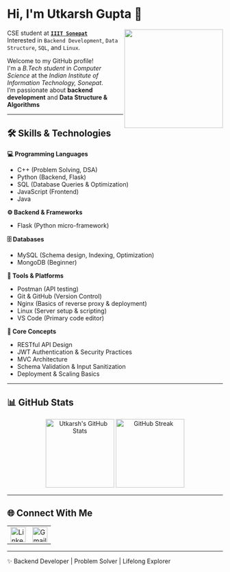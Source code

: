 # Hi, I'm Utkarsh Gupta 👋

<img align='right' src="https://media1.giphy.com/media/v1.Y2lkPTc5MGI3NjExY2pnMHJoam1iY2Y1bW90Y3dncG0yeHNmeWdtNWRxc2R6M2hnMDdndCZlcD12MV9pbnRlcm5hbF9naWZfYnlfaWQmY3Q9cw/5eLDrEaRGHegx2FeF2/giphy.webp" width="230">

CSE student at [**`IIIT Sonepat`**](https://www.iiitsonepat.ac.in/) </br>
Interested in `Backend Development`, `Data Structure`, `SQL`, and `Linux`.</br>

Welcome to my GitHub profile!  
I'm a *B.Tech student* in *Computer Science* at the *Indian Institute of Information Technology, Sonepat*.  
I’m passionate about **backend development** and **Data Structure & Algorithms**

---

## 🛠️ Skills & Technologies  

**💻 Programming Languages**  
- C++ (Problem Solving, DSA)  
- Python (Backend, Flask)  
- SQL (Database Queries & Optimization)  
- JavaScript (Frontend)
- Java

**⚙️ Backend & Frameworks**  
- Flask (Python micro-framework)    

**🗄️ Databases**  
- MySQL (Schema design, Indexing, Optimization)  
- MongoDB (Beginner)  

**🧰 Tools & Platforms**  
- Postman (API testing)  
- Git & GitHub (Version Control)  
- Nginx (Basics of reverse proxy & deployment)  
- Linux (Server setup & scripting)
- VS Code (Primary code editor)  

**🔑 Core Concepts**  
- RESTful API Design  
- JWT Authentication & Security Practices  
- MVC Architecture  
- Schema Validation & Input Sanitization  
- Deployment & Scaling Basics  

---

## 📊 GitHub Stats  

<p align="center">
  <img src="https://github-readme-stats.vercel.app/api?username=guptaautkarsh&show_icons=true&theme=merko&hide_border=true" alt="Utkarsh's GitHub Stats" height="160"/>
  <img src="https://github-readme-streak-stats.herokuapp.com/?user=guptaautkarsh&theme=green_nur&hide_border=true" alt="GitHub Streak" height="160"/>
</p>

---

## 🌐 Connect With Me  

<table border="0">
  <tr>
    <td>
      <a href="www.linkedin.com/in/utkarshgupta31" target="_blank">
        <img src="https://cdn.jsdelivr.net/gh/devicons/devicon/icons/linkedin/linkedin-original.svg" alt="LinkedIn" width="35" height="35"/>
      </a>
    </td>
    <td>
      <a href="mailto:utkarshgupta3125@gmail.com" target="_blank">
        <img src="https://www.svgrepo.com/show/349378/gmail.svg" alt="Gmail" width="35" height="35"/>
      </a>
    </td>
  </tr>
</table>

---

✨ Backend Developer | Problem Solver | Lifelong Explorer
